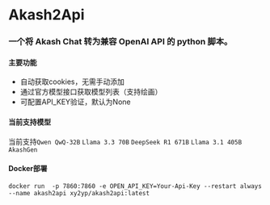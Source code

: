 # Akash2Api

### 一个将 Akash Chat 转为兼容 OpenAI API 的 python 脚本。

#### 主要功能

- 自动获取cookies，无需手动添加
- 通过官方模型接口获取模型列表（支持绘画）
- 可配置API_KEY验证，默认为None

#### 当前支持模型

当前支持`Qwen QwQ-32B` `Llama 3.3 70B` `DeepSeek R1 671B` `Llama 3.1 405B` `AkashGen`

#### Docker部署

`docker run  -p 7860:7860 -e OPEN_API_KEY=Your-Api-Key --restart always --name akash2api xy2yp/akash2api:latest `

